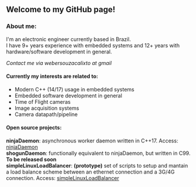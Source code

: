 ## Welcome to my GitHub page!

### About me:

I'm an electronic engineer currently based in Brazil.  
I have 9+ years experience with embedded systems and 12+ years with hardware/software development in general.  

*Contact me via webersouzacalixto at gmail*  

#### Currently my interests are related to:  
* Modern C++ (14/17) usage in embedded systems  
* Embedded software development in general  
* Time of Flight cameras  
* Image acquisition systems  
* Camera datapath/pipeline  

#### Open source projects:  

**ninjaDaemon**: asynchronous worker daemon written in C++17. Access: [ninjaDaemon](https://webercalixto.github.io/ninjaDaemon/)  
**shogunDaemon**: functionally equivalent to ninjaDaemon, but written in C99. **To be released soon**  
**simpleLinuxLoadBalancer**: **(prototype)** set of scripts to setup and mantain a load balance scheme between an ethernet connection and a 3G/4G connection. Access: [simpleLinuxLoadBalancer](https://github.com/webercalixto/simpleLinuxLoadBalancer)  
